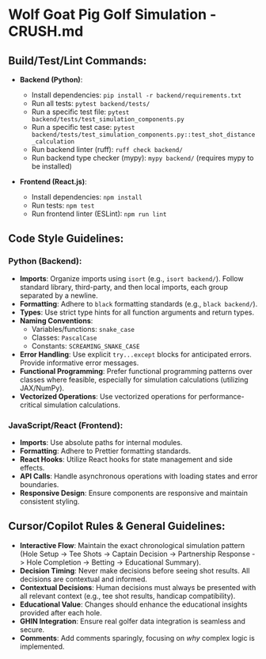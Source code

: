 # Wolf Goat Pig Golf Simulation - CRUSH.md

## Build/Test/Lint Commands:

- **Backend (Python)**:
  - Install dependencies: `pip install -r backend/requirements.txt`
  - Run all tests: `pytest backend/tests/`
  - Run a specific test file: `pytest backend/tests/test_simulation_components.py`
  - Run a specific test case: `pytest backend/tests/test_simulation_components.py::test_shot_distance_calculation`
  - Run backend linter (ruff): `ruff check backend/`
  - Run backend type checker (mypy): `mypy backend/` (requires mypy to be installed)

- **Frontend (React.js)**:
  - Install dependencies: `npm install`
  - Run tests: `npm test`
  - Run frontend linter (ESLint): `npm run lint`

## Code Style Guidelines:

### Python (Backend):
- **Imports**: Organize imports using `isort` (e.g., `isort backend/`). Follow standard library, third-party, and then local imports, each group separated by a newline.
- **Formatting**: Adhere to `black` formatting standards (e.g., `black backend/`).
- **Types**: Use strict type hints for all function arguments and return types.
- **Naming Conventions**:
    - Variables/functions: `snake_case`
    - Classes: `PascalCase`
    - Constants: `SCREAMING_SNAKE_CASE`
- **Error Handling**: Use explicit `try...except` blocks for anticipated errors. Provide informative error messages.
- **Functional Programming**: Prefer functional programming patterns over classes where feasible, especially for simulation calculations (utilizing JAX/NumPy).
- **Vectorized Operations**: Use vectorized operations for performance-critical simulation calculations.

### JavaScript/React (Frontend):
- **Imports**: Use absolute paths for internal modules.
- **Formatting**: Adhere to Prettier formatting standards.
- **React Hooks**: Utilize React hooks for state management and side effects.
- **API Calls**: Handle asynchronous operations with loading states and error boundaries.
- **Responsive Design**: Ensure components are responsive and maintain consistent styling.

## Cursor/Copilot Rules & General Guidelines:

- **Interactive Flow**: Maintain the exact chronological simulation pattern (Hole Setup -> Tee Shots -> Captain Decision -> Partnership Response -> Hole Completion -> Betting -> Educational Summary).
- **Decision Timing**: Never make decisions before seeing shot results. All decisions are contextual and informed.
- **Contextual Decisions**: Human decisions must always be presented with all relevant context (e.g., tee shot results, handicap compatibility).
- **Educational Value**: Changes should enhance the educational insights provided after each hole.
- **GHIN Integration**: Ensure real golfer data integration is seamless and secure.
- **Comments**: Add comments sparingly, focusing on _why_ complex logic is implemented.

